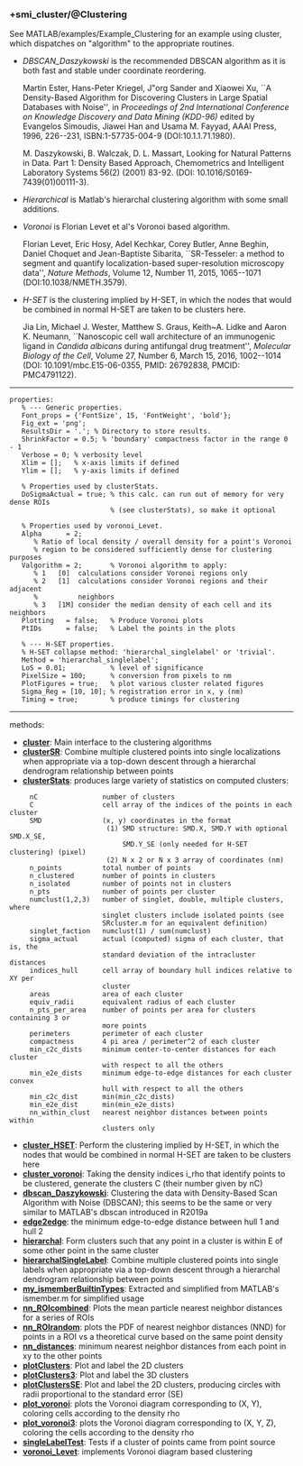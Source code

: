 ### +smi_cluster/@Clustering

See MATLAB/examples/Example_Clustering for an example using cluster, which
dispatches on "algorithm" to the appropriate routines.

- *DBSCAN_Daszykowski* is the recommended DBSCAN algorithm as it is both fast
  and stable under coordinate reordering.

  Martin Ester, Hans-Peter Kriegel, J\"org Sander and Xiaowei Xu, ``A
  Density-Based Algorithm for Discovering Clusters in Large Spatial Databases
  with Noise'', in _Proceedings of 2nd International Conference on Knowledge
  Discovery and Data Mining (KDD-96)_ edited by Evangelos Simoudis, Jiawei Han
  and Usama M. Fayyad, AAAI Press, 1996, 226--231, ISBN:1-57735-004-9
  (DOI:10.1.1.71.1980).

  M. Daszykowski, B. Walczak, D. L. Massart, Looking for Natural Patterns in
  Data. Part 1: Density Based Approach, Chemometrics and Intelligent
  Laboratory Systems 56(2) (2001) 83-92. (DOI: 10.1016/S0169-7439(01)00111-3).

- *Hierarchical* is Matlab's hierarchal clustering algorithm with some small
  additions.

- *Voronoi* is Florian Levet et al's Voronoi based algorithm.

  Florian Levet, Eric Hosy, Adel Kechkar, Corey Butler, Anne Beghin, Daniel
  Choquet and Jean-Baptiste Sibarita, ``SR-Tesseler: a method to segment and
  quantify localization-based super-resolution microscopy data'', _Nature
  Methods_, Volume 12, Number 11, 2015, 1065--1071 (DOI:10.1038/NMETH.3579).

- *H-SET* is the clustering implied by H-SET, in which the nodes that would be
  combined in normal H-SET are taken to be clusters here.

  Jia Lin, Michael J. Wester, Matthew S. Graus, Keith~A. Lidke and Aaron K.
  Neumann, ``Nanoscopic cell wall architecture of an immunogenic ligand in
  _Candida albicans_ during antifungal drug treatment'', _Molecular
  Biology of the Cell_, Volume 27, Number 6, March 15, 2016, 1002--1014
  (DOI: 10.1091/mbc.E15-06-0355, PMID: 26792838, PMCID: PMC4791122).

---

```
properties:
   % --- Generic properties.
   Font_props = {'FontSize', 15, 'FontWeight', 'bold'};
   Fig_ext = 'png';
   ResultsDir = '.'; % Directory to store results.
   ShrinkFactor = 0.5; % 'boundary' compactness factor in the range 0 - 1
   Verbose = 0; % verbosity level
   Xlim = [];   % x-axis limits if defined
   Ylim = [];   % y-axis limits if defined

   % Properties used by clusterStats.
   DoSigmaActual = true; % this calc. can run out of memory for very dense ROIs
                         % (see clusterStats), so make it optional

   % Properties used by voronoi_Levet.
   Alpha      = 2;
      % Ratio of local density / overall density for a point's Voronoi
      % region to be considered sufficiently dense for clustering purposes
   Valgorithm = 2;       % Voronoi algorithm to apply:
      % 1   [0]  calculations consider Voronoi regions only
      % 2   [1]  calculations consider Voronoi regions and their adjacent
      %          neighbors
      % 3   [1M] consider the median density of each cell and its neighbors
   Plotting   = false;   % Produce Voronoi plots
   PtIDs      = false;   % Label the points in the plots

   % --- H-SET properties.
   % H-SET collapse method: 'hierarchal_singlelabel' or 'trivial'.
   Method = 'hierarchal_singlelabel';
   LoS = 0.01;           % level of significance
   PixelSize = 100;      % conversion from pixels to nm
   PlotFigures = true;   % plot various cluster related figures
   Sigma_Reg = [10, 10]; % registration error in x, y (nm)
   Timing = true;        % produce timings for clustering
```

---

methods:
- **[cluster](cluster.m)**:
  Main interface to the clustering algorithms
- **[clusterSR](clusterSR.m)**:
  Combine multiple clustered points into single localizations when appropriate
  via a top-down descent through a hierarchal dendrogram relationship between
  points
- **[clusterStats](clusterStats.m)**:
  produces large variety of statistics on computed clusters:
```
     nC                number of clusters
     C                 cell array of the indices of the points in each cluster
     SMD               (x, y) coordinates in the format
                        (1) SMD structure: SMD.X, SMD.Y with optional SMD.X_SE,
                            SMD.Y_SE (only needed for H-SET clustering) (pixel)
                        (2) N x 2 or N x 3 array of coordinates (nm)
     n_points          total number of points
     n_clustered       number of points in clusters
     n_isolated        number of points not in clusters
     n_pts             number of points per cluster
     numclust(1,2,3)   number of singlet, double, multiple clusters, where
                       singlet clusters include isolated points (see
                       SRcluster.m for an equivalent definition)
     singlet_faction   numclust(1) / sum(numclust)
     sigma_actual      actual (computed) sigma of each cluster, that is, the
                       standard deviation of the intracluster distances
     indices_hull      cell array of boundary hull indices relative to XY per
                       cluster
     areas             area of each cluster
     equiv_radii       equivalent radius of each cluster
     n_pts_per_area    number of points per area for clusters containing 3 or
                       more points
     perimeters        perimeter of each cluster
     compactness       4 pi area / perimeter^2 of each cluster
     min_c2c_dists     minimum center-to-center distances for each cluster
                       with respect to all the others
     min_e2e_dists     minimum edge-to-edge distances for each cluster convex
                       hull with respect to all the others
     min_c2c_dist      min(min_c2c_dists)
     min_e2e_dist      min(min_e2e_dists)
     nn_within_clust   nearest neighbor distances between points within
                       clusters only
```
- **[cluster_HSET](cluster_HSET.m)**:
  Perform the clustering implied by H-SET, in which the nodes that would be
  combined in normal H-SET are taken to be clusters here
- **[cluster_voronoi](cluster_voronoi.m)**:
  Taking the density indices i_rho that identify points to be clustered, 
  generate the clusters C (their number given by nC)
- **[dbscan_Daszykowski](dbscan_Daszykowski.m)**:
  Clustering the data with Density-Based Scan Algorithm with Noise (DBSCAN);
  this seems to be the same or very similar to MATLAB's dbscan introduced in
  R2019a
- **[edge2edge](edge2edge.m)**:
  the minimum edge-to-edge distance between hull 1 and hull 2
- **[hierarchal](hierarchal.m)**:
  Form clusters such that any point in a cluster is within E of some other
  point in the same cluster
- **[hierarchalSingleLabel](hierarchalSingleLabel.m)**:
  Combine multiple clustered points into single labels when appropriate via a
  top-down descent through a hierarchal dendrogram relationship between points
- **[my_ismemberBuiltinTypes](my_ismemberBuiltinTypes.m)**:
  Extracted and simplified from MATLAB's ismember.m for simplified usage
- **[nn_ROIcombined](nn_ROIcombined.m)**:
  Plots the mean particle nearest neighbor distances for a series of ROIs
- **[nn_ROIrandom](nn_ROIrandom.m)**:
  plots the PDF of nearest neighbor distances (NND) for points in a ROI vs a
  theoretical curve based on the same point density
- **[nn_distances](nn_distances.m)**:
  minimum nearest neighbor distances from each point in xy to the other points
- **[plotClusters](plotClusters.m)**:
  Plot and label the 2D clusters
- **[plotClusters3](plotClusters3.m)**:
  Plot and label the 3D clusters
- **[plotClustersSE](plotClustersSE.m)**:
  Plot and label the 2D clusters, producing circles with radii proportional to
  the standard error (SE)
- **[plot_voronoi](plot_voronoi.m)**:
  plots the Voronoi diagram corresponding to (X, Y), coloring cells
  according to the density rho
- **[plot_voronoi3](plot_voronoi3.m)**:
  plots the Voronoi diagram corresponding to (X, Y, Z), coloring
  the cells according to the density rho
- **[singleLabelTest](singleLabelTest.m)**:
  Tests if a cluster of points came from point source 
- **[voronoi_Levet](voronoi_Levet.m)**:
  implements Voronoi diagram based clustering

